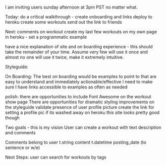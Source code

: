 
I am inviting users sunday afternoon at 3pm PST no matter what. 

Today: 
do a critical walkthrough - create onboarding and links
deploy to heroku
create some workouts
send out the link to friends

Next:
comments on workout
create my last few workouts on my own page in heroku - set a programmatic example

have a nice explanation of site and on boarding experience - this should take the remainder of your time. Assume very few will use it once and almost no one will use it twice, make it extremely intuitive. 

Styleguide: 


On Boarding:
The best on boarding would be examples to point to that are easy to understand and immediately actionable/effective
I need to make sure I have links accessible to examples as often as needed

polish:
there are opportunities to include Font Awesome on the workout show page
There are opportunities for dramatic styling improvements on the styleguide
validate presence of user profile picture
create the link for setting a profile pic if its washed away on heroku
this site looks pretty good though

Two goals - this is my vision
User can create a workout with text description and comments

Comments belong to user
t.string content
t.datetime posting_date (to sentence or w/e)

Next Steps:
user can search for workouts by tags 

